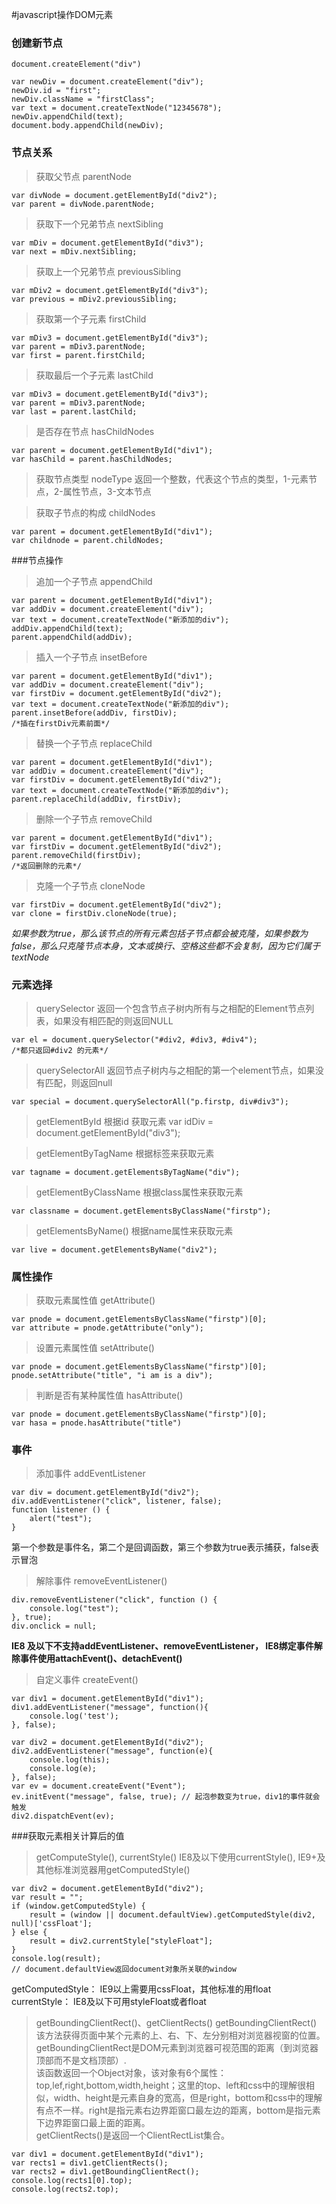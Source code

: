 #javascript操作DOM元素
### 创建新节点 
`document.createElement("div")`
```
var newDiv = document.createElement("div");
newDiv.id = "first";
newDiv.className = "firstClass";
var text = document.createTextNode("12345678");
newDiv.appendChild(text);
document.body.appendChild(newDiv);
```


### 节点关系
> 获取父节点 parentNode
```
var divNode = document.getElementById("div2");
var parent = divNode.parentNode;
```

> 获取下一个兄弟节点 nextSibling
```
var mDiv = document.getElementById("div3");
var next = mDiv.nextSibling;
```

> 获取上一个兄弟节点 previousSibling
```
var mDiv2 = document.getElementById("div3");
var previous = mDiv2.previousSibling;
```

> 获取第一个子元素 firstChild
```
var mDiv3 = document.getElementById("div3");
var parent = mDiv3.parentNode;
var first = parent.firstChild;
```

> 获取最后一个子元素 lastChild
```
var mDiv3 = document.getElementById("div3");
var parent = mDiv3.parentNode;
var last = parent.lastChild;
```

> 是否存在节点 hasChildNodes
```
var parent = document.getElementById("div1");
var hasChild = parent.hasChildNodes;
``` 

> 获取节点类型 nodeType
返回一个整数，代表这个节点的类型，1-元素节点，2-属性节点，3-文本节点

> 获取子节点的构成 childNodes
```
var parent = document.getElementById("div1");
var childnode = parent.childNodes;
``` 

###节点操作

> 追加一个子节点 appendChild
```
var parent = document.getElementById("div1");
var addDiv = document.createElement("div");
var text = document.createTextNode("新添加的div");
addDiv.appendChild(text);
parent.appendChild(addDiv);
```

> 插入一个子节点 insetBefore
```
var parent = document.getElementById("div1");
var addDiv = document.createElement("div");
var firstDiv = document.getElementById("div2");
var text = document.createTextNode("新添加的div");
parent.insetBefore(addDiv, firstDiv);
/*插在firstDiv元素前面*/
```

>  替换一个子节点 replaceChild
```
var parent = document.getElementById("div1");
var addDiv = document.createElement("div");
var firstDiv = document.getElementById("div2");
var text = document.createTextNode("新添加的div");
parent.replaceChild(addDiv, firstDiv);
```
> 删除一个子节点 removeChild
```
var parent = document.getElementById("div1");
var firstDiv = document.getElementById("div2");
parent.removeChild(firstDiv);
/*返回删除的元素*/
```

> 克隆一个子节点 cloneNode
```
var firstDiv = document.getElementById("div2");
var clone = firstDiv.cloneNode(true);
```
*如果参数为true，那么该节点的所有元素包括子节点都会被克隆，如果参数为false，那么只克隆节点本身，文本或换行、空格这些都不会复制，因为它们属于textNode*

### 元素选择
> querySelector 
返回一个包含节点子树内所有与之相配的Element节点列表，如果没有相匹配的则返回NULL
```
var el = document.querySelector("#div2, #div3, #div4");
/*都只返回#div2 的元素*/
```

> querySelectorAll
返回节点子树内与之相配的第一个element节点，如果没有匹配，则返回null
```
var special = document.querySelectorAll("p.firstp, div#div3");
```

> getElementById
根据id 获取元素
var idDiv = document.getElementById("div3");


> getElementByTagName
根据标签来获取元素
```
var tagname = document.getElementsByTagName("div");
```

> getElementByClassName
根据class属性来获取元素
```
var classname = document.getElementsByClassName("firstp");
```

> getElementsByName()
根据name属性来获取元素
```
var live = document.getElementsByName("div2");
```

### 属性操作
> 获取元素属性值 getAttribute()
```
var pnode = document.getElementsByClassName("firstp")[0];
var attribute = pnode.getAttribute("only");
``` 

> 设置元素属性值 setAttribute()
```
var pnode = document.getElementsByClassName("firstp")[0];
pnode.setAttribute("title", "i am is a div");
```

> 判断是否有某种属性值 hasAttribute()
```
var pnode = document.getElementsByClassName("firstp")[0];
var hasa = pnode.hasAttribute("title")
```

### 事件

> 添加事件 addEventListener
```
var div = document.getElementById("div2");
div.addEventListener("click", listener, false);
function listener () {
    alert("test");
}
```
第一个参数是事件名，第二个是回调函数，第三个参数为true表示捕获，false表示冒泡

> 解除事件 removeEventListener()
```
div.removeEventListener("click", function () {
    console.log("test");
}, true);
div.onclick = null;
```
**IE8 及以下不支持addEventListener、removeEventListener， IE8绑定事件解除事件使用attachEvent()、detachEvent()**

> 自定义事件 createEvent()
```
var div1 = document.getElementById("div1");
div1.addEventListener("message", function(){
    console.log('test');
}, false);

var div2 = document.getElementById("div2");
div2.addEventListener("message", function(e){
    console.log(this);
    console.log(e);
}, false);
var ev = document.createEvent("Event");
ev.initEvent("message", false, true); // 起泡参数变为true，div1的事件就会触发
div2.dispatchEvent(ev);
```
###获取元素相关计算后的值

> getComputeStyle(), currentStyle()
IE8及以下使用currentStyle(), IE9+及其他标准浏览器用getComputedStyle()
```
var div2 = document.getElementById("div2");
var result = "";
if (window.getComputedStyle) {
    result = (window || document.defaultView).getComputedStyle(div2, null)['cssFloat'];
} else {
    result = div2.currentStyle["styleFloat"];
}
console.log(result);
// document.defaultView返回document对象所关联的window
```
getComputedStyle： IE9以上需要用cssFloat，其他标准的用float<br/>
currentStyle： IE8及以下可用styleFloat或者float

> getBoundingClientRect()、getClientRects()
getBoundingClientRect() 该方法获得页面中某个元素的上、右、下、左分别相对浏览器视窗的位置。<br/>
getBoundingClientRect是DOM元素到浏览器可视范围的距离（到浏览器顶部而不是文档顶部）.<br/>
该函数返回一个Object对象，该对象有6个属性：top,lef,right,bottom,width,height；这里的top、left和css中的理解很相似，width、height是元素自身的宽高，但是right，bottom和css中的理解有点不一样。right是指元素右边界距窗口最左边的距离，bottom是指元素下边界距窗口最上面的距离。<br/>
getClientRects()是返回一个ClientRectList集合。
```
var div1 = document.getElementById("div1");
var rects1 = div1.getClientRects();
var rects2 = div1.getBoundingClientRect();
console.log(rects1[0].top);
console.log(rects2.top);
```
